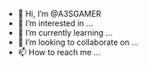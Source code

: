 - 👋 Hi, I’m @A3SGAMER
- 👀 I’m interested in ...
- 🌱 I’m currently learning ...
- 💞️ I’m looking to collaborate on ...
- 📫 How to reach me ...

<!---
A3SGAMER/A3SGAMER is a ✨ special ✨ repository because its `README.md` (this file) appears on your GitHub profile.
You can click the Preview link to take a look at your changes.
--->
